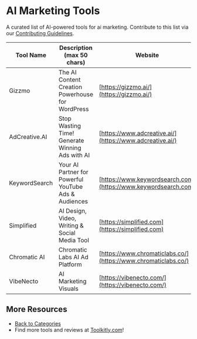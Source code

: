 # AI Marketing Tools

A curated list of AI-powered tools for ai marketing. Contribute to this list via our [Contributing Guidelines](../CONTRIBUTING.md).

| Tool Name | Description (max 50 chars) | Website |
|-----------|----------------------------|---------|
| Gizzmo | The AI Content Creation Powerhouse for WordPress | [https://gizzmo.ai/](https://gizzmo.ai/) |
| AdCreative.AI | Stop Wasting Time! Generate Winning Ads with AI | [https://www.adcreative.ai/](https://www.adcreative.ai/) |
| KeywordSearch | Your AI Partner for Powerful YouTube Ads & Audiences | [https://www.keywordsearch.com](https://www.keywordsearch.com) |
| Simplified | AI Design, Video, Writing & Social Media Tool | [https://simplified.com](https://simplified.com) |
| Chromatic AI | Chromatic Labs AI Ad Platform | [https://www.chromaticlabs.co/](https://www.chromaticlabs.co/) |
| VibeNecto | AI Marketing Visuals | [https://vibenecto.com/](https://vibenecto.com/) |

## More Resources
- [Back to Categories](https://github.com/ToolkitlyAI/awesome-ai-tools/blob/master/README.md)
- Find more tools and reviews at [Toolkitly.com](https://toolkitly.com)!
